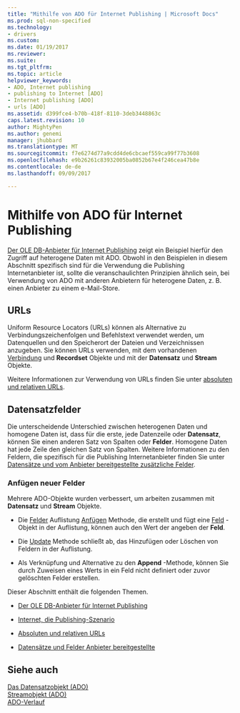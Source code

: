 ```yaml
---
title: "Mithilfe von ADO für Internet Publishing | Microsoft Docs"
ms.prod: sql-non-specified
ms.technology:
- drivers
ms.custom: 
ms.date: 01/19/2017
ms.reviewer: 
ms.suite: 
ms.tgt_pltfrm: 
ms.topic: article
helpviewer_keywords:
- ADO, Internet publishing
- publishing to Internet [ADO]
- Internet publishing [ADO]
- urls [ADO]
ms.assetid: d399fce4-b70b-418f-8110-3deb3448863c
caps.latest.revision: 10
author: MightyPen
ms.author: genemi
manager: jhubbard
ms.translationtype: MT
ms.sourcegitcommit: f7e6274d77a9cdd4de6cbcaef559ca99f77b3608
ms.openlocfilehash: e9b26261c83932005ba0852b67e4f246cea47b8e
ms.contentlocale: de-de
ms.lasthandoff: 09/09/2017

---
```

# <a name="using-ado-for-internet-publishing"></a>Mithilfe von ADO für Internet Publishing
[Der OLE DB-Anbieter für Internet Publishing](../../../ado/guide/data/the-ole-db-provider-for-internet-publishing.md) zeigt ein Beispiel hierfür den Zugriff auf heterogene Daten mit ADO. Obwohl in den Beispielen in diesem Abschnitt spezifisch sind für die Verwendung die Publishing Internetanbieter ist, sollte die veranschaulichten Prinzipien ähnlich sein, bei Verwendung von ADO mit anderen Anbietern für heterogene Daten, z. B. einen Anbieter zu einem e-Mail-Store.  
  
## <a name="urls"></a>URLs  
 Uniform Resource Locators (URLs) können als Alternative zu Verbindungszeichenfolgen und Befehlstext verwendet werden, um Datenquellen und den Speicherort der Dateien und Verzeichnissen anzugeben. Sie können URLs verwenden, mit dem vorhandenen [Verbindung](../../../ado/reference/ado-api/connection-object-ado.md) und **Recordset** Objekte und mit der **Datensatz** und **Stream** Objekte.  
  
 Weitere Informationen zur Verwendung von URLs finden Sie unter [absoluten und relativen URLs](../../../ado/guide/data/absolute-and-relative-urls.md).  
  
## <a name="record-fields"></a>Datensatzfelder  
 Die unterscheidende Unterschied zwischen heterogenen Daten und homogene Daten ist, dass für die erste, jede Datenzeile oder **Datensatz**, können Sie einen anderen Satz von Spalten oder **Felder**. Homogene Daten hat jede Zeile den gleichen Satz von Spalten. Weitere Informationen zu den Feldern, die spezifisch für die Publishing Internetanbieter finden Sie unter [Datensätze und vom Anbieter bereitgestellte zusätzliche Felder](../../../ado/guide/data/records-and-provider-supplied-fields.md).  
  
### <a name="appending-new-fields"></a>Anfügen neuer Felder  
 Mehrere ADO-Objekte wurden verbessert, um arbeiten zusammen mit **Datensatz** und **Stream** Objekte.  
  
-   Die [Felder](../../../ado/reference/ado-api/fields-collection-ado.md) Auflistung [Anfügen](../../../ado/reference/ado-api/append-method-ado.md) Methode, die erstellt und fügt eine [Feld](../../../ado/reference/ado-api/field-object.md) -Objekt in der Auflistung, können auch den Wert der angeben der **Feld**.  
  
-   Die [Update](../../../ado/reference/ado-api/update-method.md) Methode schließt ab, das Hinzufügen oder Löschen von Feldern in der Auflistung.  
  
-   Als Verknüpfung und Alternative zu den **Append** -Methode, können Sie durch Zuweisen eines Werts in ein Feld nicht definiert oder zuvor gelöschten Felder erstellen.  
  
 Dieser Abschnitt enthält die folgenden Themen.  
  
-   [Der OLE DB-Anbieter für Internet Publishing](../../../ado/guide/data/the-ole-db-provider-for-internet-publishing.md)  
  
-   [Internet, die Publishing-Szenario](../../../ado/guide/data/internet-publishing-scenario.md)  
  
-   [Absoluten und relativen URLs](../../../ado/guide/data/absolute-and-relative-urls.md)  
  
-   [Datensätze und Felder Anbieter bereitgestellte](../../../ado/guide/data/records-and-provider-supplied-fields.md)  
  
## <a name="see-also"></a>Siehe auch  
 [Das Datensatzobjekt (ADO)](../../../ado/reference/ado-api/record-object-ado.md)   
 [Streamobjekt (ADO)](../../../ado/reference/ado-api/stream-object-ado.md)   
 [ADO-Verlauf](../../../ado/guide/ado-history.md)

